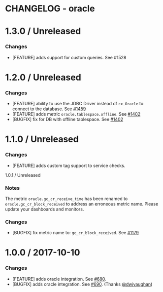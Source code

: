 # CHANGELOG - oracle

1.3.0 / Unreleased
==================

### Changes

* [FEATURE] adds support for custom queries. See #1528

1.2.0 / Unreleased
==================

### Changes

* [FEATURE] ability to use the JDBC Driver instead of `cx_Oracle` to connect to the database. See [#1459][]
* [FEATURE] adds metric `oracle.tablespace.offline`. See [#1402][]
* [BUGFIX] fix for DB with offline tablespace. See [#1402][]

1.1.0 / Unreleased
==================

### Changes

* [FEATURE] adds custom tag support to service checks.

1.0.1 / Unreleased

### Notes

The metric `oracle.gc_cr_receive_time` has been renamed to `oracle.gc_cr_block_received`
to address an erroneous metric name. Please update your dashboards and monitors.

### Changes

* [BUGFIX] fix metric name to: `gc_cr_block_received`. See [#1179][]


1.0.0 / 2017-10-10
==================

### Changes

* [FEATURE] adds oracle integration. See [#680][].
* [BUGFIX] adds oracle integration. See [#690][]. (Thanks [@dwjvaughan][])

<!--- The following link definition list is generated by PimpMyChangelog --->
[#680]: https://github.com/DataDog/integrations-core/issues/680
[#690]: https://github.com/DataDog/integrations-core/issues/690
[#1179]: https://github.com/DataDog/integrations-core/issues/1179
[#1402]: https://github.com/DataDog/integrations-core/issues/1402
[#1459]: https://github.com/DataDog/integrations-core/issues/1459
[@dwjvaughan]: https://github.com/dwjvaughan

